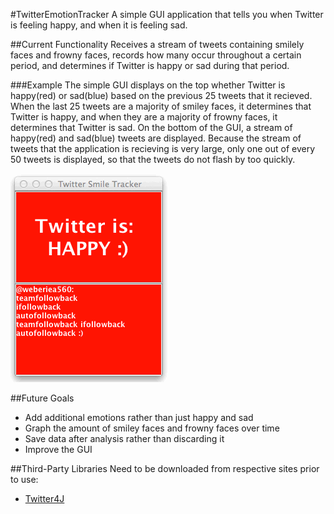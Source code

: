 #TwitterEmotionTracker
A simple GUI application that tells you when Twitter is feeling happy, and when it is feeling sad.

##Current Functionality
Receives a stream of tweets containing smilely faces and frowny faces, records how many occur throughout a certain period, and determines if Twitter is happy or sad during that period.

###Example
The simple GUI displays on the top whether Twitter is happy(red) or sad(blue) based on the previous 25 tweets that it recieved.  When the last 25 tweets are a majority of smiley faces, it determines that Twitter is happy, and when they are a majority of frowny faces, it determines that Twitter is sad.  On the bottom of the GUI, a stream of happy(red) and sad(blue) tweets are displayed.  Because the stream of tweets that the application is recieving is very large, only one out of every 50 tweets is displayed, so that the tweets do not flash by too quickly.

![TwitterSmileTracker](https://raw.githubusercontent.com/thomasdclark/TwitterSmileTracker/master/resources/TwitterSmileTracker.gif)

##Future Goals
* Add additional emotions rather than just happy and sad
* Graph the amount of smiley faces and frowny faces over time
* Save data after analysis rather than discarding it
* Improve the GUI

##Third-Party Libraries
Need to be downloaded from respective sites prior to use:
* [Twitter4J](http://twitter4j.org)
